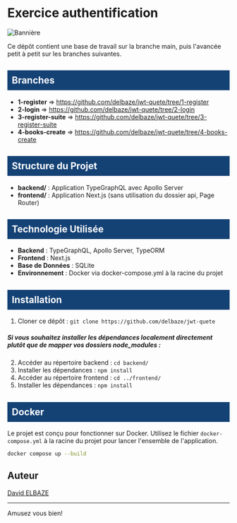 # Exercice authentification

![Bannière](https://w0.peakpx.com/wallpaper/416/836/HD-wallpaper-blue-abstract-background-blue-geometric-abstraction-blue-rectangles-background-abstract-background.jpg)

Ce dépôt contient une base de travail sur la branche main, puis l'avancée petit à petit sur les branches suivantes.

## <div style="background-color: #154275; padding: 10px; color: white;">Branches</div>


- **1-register** ⇒ <link>https://github.com/delbaze/jwt-quete/tree/1-register</link>
- **2-login** ⇒ <link>https://github.com/delbaze/jwt-quete/tree/2-login</link>
- **3-register-suite** ⇒ <link>https://github.com/delbaze/jwt-quete/tree/3-register-suite</link>
- **4-books-create** ⇒ <link>https://github.com/delbaze/jwt-quete/tree/4-books-create</link>

## <div style="background-color: #154275; padding: 10px; color: white;">Structure du Projet</div>

- **backend/** : Application TypeGraphQL avec Apollo Server
- **frontend/** : Application Next.js (sans utilisation du dossier api, Page Router)

## <div style="background-color: #154275; padding: 10px; color: white;">Technologie Utilisée</div>

- **Backend** : TypeGraphQL, Apollo Server, TypeORM
- **Frontend** : Next.js
- **Base de Données** : SQLite
- **Environnement** : Docker via docker-compose.yml à la racine du projet

## <div style="background-color: #154275; padding: 10px; color: white;">Installation</div>

1. Cloner ce dépôt : `git clone https://github.com/delbaze/jwt-quete`

##### Si vous souhaitez installer les dépendances localement directement plutôt que de mapper vos dossiers node_modules :

2. Accéder au répertoire backend : `cd backend/`
3. Installer les dépendances : `npm install`
4. Accéder au répertoire frontend : `cd ../frontend/`
5. Installer les dépendances : `npm install`

## <div style="background-color: #154275; padding: 10px; color: white;">Docker</div>

Le projet est conçu pour fonctionner sur Docker. Utilisez le fichier `docker-compose.yml` à la racine du projet pour lancer l'ensemble de l'application.

```bash
docker compose up --build
```

## Auteur

[David ELBAZE](https://github.com/delbaze)

---

Amusez vous bien!
